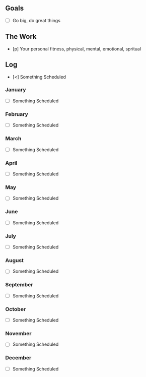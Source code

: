 ## Goals

 - [ ] Go big, do great things

## The Work

 - [p] Your personal fitness, physical, mental, emotional, spritual
## Log

- [<] Something Scheduled

### January

- [ ] Something Scheduled

### February

- [ ] Something Scheduled
### March

- [ ] Something Scheduled
### April

- [ ] Something Scheduled
### May

- [ ] Something Scheduled
### June

- [ ] Something Scheduled
### July

- [ ] Something Scheduled
### August

- [ ] Something Scheduled
### September

- [ ] Something Scheduled
### October

- [ ] Something Scheduled
### November

- [ ] Something Scheduled
### December

- [ ] Something Scheduled